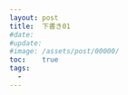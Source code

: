 ```yaml
---
layout: post
title:  下書き01
#date:   
#update: 
#image: /assets/post/00000/
toc:    true
tags:
  - 
---
```


